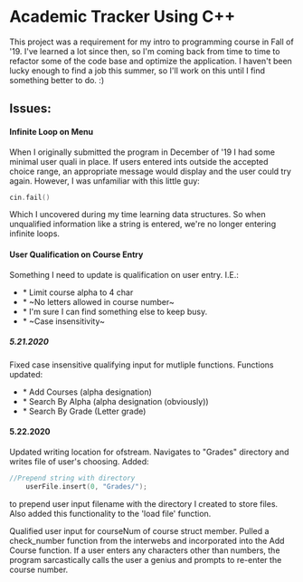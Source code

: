 # Academic Tracker Using C++

This project was a requirement for my intro to programming course in Fall of '19. I've learned a lot since then, so I'm coming back from time to time to refactor some of the code base and optimize the application. I haven't been lucky enough to find a job this summer, so I'll work on this until I find something better to do. :)

## Issues:

#### Infinite Loop on Menu

When I originally submitted the program in December of '19 I had some minimal user quali in place. If users entered ints outside the accepted choice range, an appropriate message would display and the user could try again. However, I was unfamiliar with this little guy:
```C++
cin.fail()
```
Which I uncovered during my time learning data structures. So when unqualified information like a string is entered, we're no longer entering infinite loops. 

#### User Qualification on Course Entry

Something I need to update is qualification on user entry. 
I.E.:
<ul>
    <li>* Limit course alpha to 4 char</li>
    <li>* ~No letters allowed in course number~</li>
    <li>* I'm sure I can find something else to keep busy.</li>
    <li>* ~Case insensitivity~</li>
</ul>

##### 5.21.2020

Fixed case insensitive qualifying input for mutliple functions.
Functions updated:
<ul>
    <li>* Add Courses (alpha designation)</li>
    <li>* Search By Alpha (alpha designation (obviously))</li>
    <li>* Search By Grade (Letter grade)</li>
</ul>


#### 5.22.2020

Updated writing location for ofstream. Navigates to "Grades" directory and writes file of user's choosing. Added: 
```C++
//Prepend string with directory
    userFile.insert(0, "Grades/");
```
to prepend user input filename with the directory I created to store files. Also added this functionality to the 'load file' function. 


Qualified user input for courseNum of course struct member. Pulled a check_number function from the interwebs and incorporated into the Add Course function. If a user enters any characters other than numbers, the program sarcastically calls the user a genius and prompts to re-enter the course number. 

